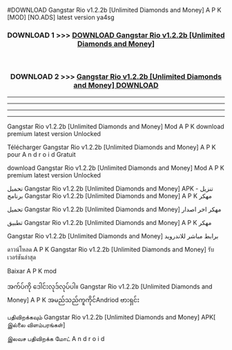 #DOWNLOAD Gangstar Rio v1.2.2b  [Unlimited Diamonds and Money] A P K [MOD] [NO.ADS] latest version ya4sg



<div align="center">

<h3>DOWNLOAD 1 >>> <a href="https://teeasianyam.web.app?sq=Gangstar Rio v1.2.2b  [Unlimited Diamonds and Money]">DOWNLOAD Gangstar Rio v1.2.2b  [Unlimited Diamonds and Money] </a></h3><br>

<h3>DOWNLOAD 2 >>> <a href="https://teeasianyam.web.app?sq=Gangstar Rio v1.2.2b  [Unlimited Diamonds and Money] ">Gangstar Rio v1.2.2b  [Unlimited Diamonds and Money]  DOWNLOAD </a></h3>

</div>


----------------------------------------------------------

----------------------------------------------------------

----------------------------------------------------------

----------------------------------------------------------


Gangstar Rio v1.2.2b  [Unlimited Diamonds and Money]  Mod A P K download premium latest version Unlocked

Télécharger Gangstar Rio v1.2.2b  [Unlimited Diamonds and Money]  A P K pour A n d r o i d Gratuit

download Gangstar Rio v1.2.2b  [Unlimited Diamonds and Money]  Mod A P K premium latest version Unlocked

تحميل Gangstar Rio v1.2.2b  [Unlimited Diamonds and Money]  APK - تنزيل برنامج Gangstar Rio v1.2.2b  [Unlimited Diamonds and Money]  A P K مهكر

تحميل Gangstar Rio v1.2.2b  [Unlimited Diamonds and Money]  مهكر اخر اصدار

تطبيق Gangstar Rio v1.2.2b  [Unlimited Diamonds and Money]  A P K مهكر

Gangstar Rio v1.2.2b  [Unlimited Diamonds and Money]  برابط مباشر للاندرويد

ดาวน์โหลด A P K Gangstar Rio v1.2.2b  [Unlimited Diamonds and Money]  รับเวอร์ชันล่าสุด

Baixar A P K mod

အက်ပ်ကို ဒေါင်းလုဒ်လုပ်ပါ။ Gangstar Rio v1.2.2b  [Unlimited Diamonds and Money]  A P K အမည်သည်ကူကိုင်Andriod ဗားရှင်း

பதிவிறக்கவும் Gangstar Rio v1.2.2b  [Unlimited Diamonds and Money]  APK[ இல்லை விளம்பரங்கள்] 
 
இலவச பதிவிறக்க மோட் A n d r o i d



